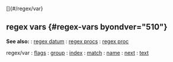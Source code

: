 []{#/regex/var}
## regex vars {#regex-vars byondver="510"}
**See also:**
:   [regex datum](#/regex)
:   [regex procs](#/regex/proc)
:   [regex proc](#/proc/regex)
<!-- -->
regex/var
:   [flags](#/regex/var/flags)
:   [group](#/regex/var/group)
:   [index](#/regex/var/index)
:   [match](#/regex/var/match)
:   [name](#/regex/var/name)
:   [next](#/regex/var/next)
:   [text](#/regex/var/text)